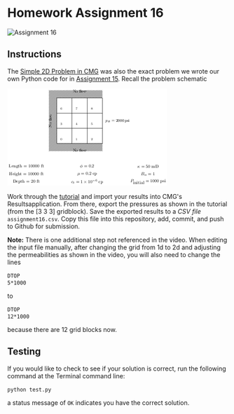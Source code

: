 # Homework Assignment 16

![Assignment 16](https://github.com/PGE323M/assignment16/workflows/.github/workflows/main.yml/badge.svg)


## Instructions

The [Simple 2D Problem in CMG](https://youtu.be/Tx1l-dQO5TA) was also the exact problem we wrote our own Python code for in [Assignment 15](https://github.com/PGE323M/assignment15/blob/master/assignment15.ipynb).   Recall the problem schematic

![image](images/grid.png)

Work through the [tutorial](https://youtu.be/Tx1l-dQO5TA) and import your results into CMG's Resultsapplication.  From there, export the pressures as shown in the tutorial (from the [3 3 3] gridblock).
Save the exported results to a *CSV file* `assignment16.csv`.  Copy this file into this repository, add, commit, and push to Github for submission.

**Note:**
There is one additional step not referenced in the video.  When editing the input file manually, after changing the grid from 1d to 2d and adjusting the permeabilities as shown in the video, you will also need to change the lines

```
DTOP
5*1000
```

to

```
DTOP
12*1000
```

because there are 12 grid blocks now.

## Testing

If you would like to check to see if your solution is correct, run the following command at the Terminal command line:

```bash
python test.py
```

a status message of `OK` indicates you have the correct solution.
